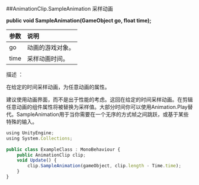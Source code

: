 ##AnimationClip.SampleAnimation 采样动画

**public void SampleAnimation(GameObject go, float time);**

|参数|说明|
|:--|:--|
|go|动画的游戏对象。|
|time|采样动画时间。|

描述 ：

在给定的时间采样动画，为任意动画的属性。

建议使用动画界面，而不是出于性能的考虑。这回在给定的时间采样动画。在剪辑任意动画的组件属性将被替换为采样值。大部分时间你可以使用Animation.Play替代。SampleAnimation用于当你需要在一个无序的方式帧之间跳跃，或基于某些特殊的输入。

```javascript
using UnityEngine;
using System.Collections;
 
public class ExampleClass : MonoBehaviour {
    public AnimationClip clip;
    void Update() {
        clip.SampleAnimation(gameObject, clip.length - Time.time);
    }
}
```